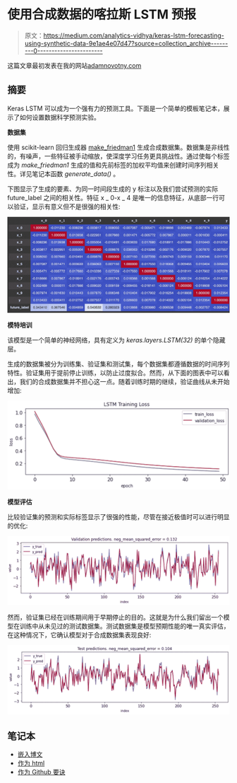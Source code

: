 # 使用合成数据的喀拉斯 LSTM 预报

> 原文：<https://medium.com/analytics-vidhya/keras-lstm-forecasting-using-synthetic-data-9e1ae4e07d47?source=collection_archive---------0----------------------->

这篇文章最初发表在我的网站[adamnovotny.com](https://adamnovotny.com/blog/lstm-forecast-synthetic-data.html)

## 摘要

Keras LSTM 可以成为一个强有力的预测工具。下面是一个简单的模板笔记本，展示了如何设置数据科学预测实验。

**数据集**

使用 scikit-learn 回归生成器 [make_friedman1](https://scikit-learn.org/stable/modules/generated/sklearn.datasets.make_friedman1.html#sklearn.datasets.make_friedman1) 生成合成数据集。数据集是非线性的，有噪声，一些特征被手动缩放，使深度学习任务更具挑战性。通过使每个标签成为 *make_friedman1* 生成的值和先前标签的加权平均值来创建时间序列相关性。详见笔记本函数 *generate_data()* 。

下图显示了生成的要素、为同一时间段生成的 y 标注以及我们尝试预测的实际 future_label 之间的相关性。特征 x _ 0-x _ 4 是唯一的信息特征，从底部一行可以验证，显示有意义但不是很强的相关性:

![](img/ec71500d5186f9d1362f8eb461e86b84.png)

**模特培训**

该模型是一个简单的神经网络，具有定义为 *keras.layers.LSTM(32)* 的单个隐藏层。

生成的数据集被分为训练集、验证集和测试集，每个数据集都遵循数据的时间序列特性。验证集用于提前停止训练，以防止过度拟合。然而，从下面的图表中可以看出，我们的合成数据集并不担心这一点。随着训练时期的继续，验证曲线从未开始增加:

![](img/8c2528f40898ed713f3f1d983e825585.png)

**模型评估**

比较验证集的预测和实际标签显示了很强的性能，尽管在接近极值时可以进行明显的优化:

![](img/34d5d2e00785d6de94952a0c77c2868b.png)

然而，验证集已经在训练期间用于早期停止的目的。这就是为什么我们留出一个模型在训练中从未见过的测试数据集。测试数据集是模型预期性能的唯一真实评估，在这种情况下，它确认模型对于合成数据集表现良好:

![](img/966c13ad2216dbc5260a4aea5a9244b6.png)

## 笔记本

*   [嵌入博文](https://adamnovotny.com/blog/lstm-forecast-synthetic-data.html#notebook)
*   [作为 html](https://adamnovotny.com/notebooks/lstm_synthetic_data.html)
*   [作为 Github 要诀](https://gist.github.com/adamnovotnycom/36af4c4400a7f970982685472661eba1)